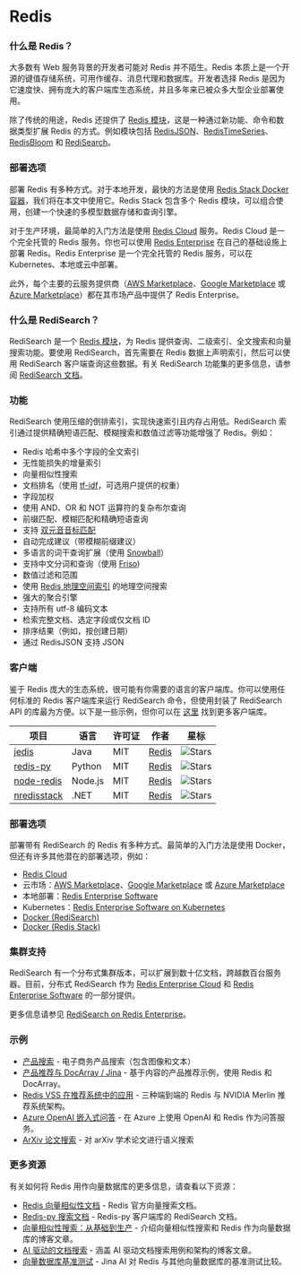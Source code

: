 # Redis

### 什么是 Redis？

大多数有 Web 服务背景的开发者可能对 Redis 并不陌生。Redis 本质上是一个开源的键值存储系统，可用作缓存、消息代理和数据库。开发者选择 Redis 是因为它速度快、拥有庞大的客户端库生态系统，并且多年来已被众多大型企业部署使用。

除了传统的用途，Redis 还提供了 [Redis 模块](https://redis.io/modules)，这是一种通过新功能、命令和数据类型扩展 Redis 的方式。例如模块包括 [RedisJSON](https://redis.io/docs/stack/json/)、[RedisTimeSeries](https://redis.io/docs/stack/timeseries/)、[RedisBloom](https://redis.io/docs/stack/bloom/) 和 [RediSearch](https://redis.io/docs/stack/search/)。

### 部署选项

部署 Redis 有多种方式。对于本地开发，最快的方法是使用 [Redis Stack Docker 容器](https://hub.docker.com/r/redis/redis-stack)，我们将在本文中使用它。Redis Stack 包含多个 Redis 模块，可以组合使用，创建一个快速的多模型数据存储和查询引擎。

对于生产环境，最简单的入门方法是使用 [Redis Cloud](https://redislabs.com/redis-enterprise-cloud/overview/) 服务。Redis Cloud 是一个完全托管的 Redis 服务。你也可以使用 [Redis Enterprise](https://redislabs.com/redis-enterprise/overview/) 在自己的基础设施上部署 Redis。Redis Enterprise 是一个完全托管的 Redis 服务，可以在 Kubernetes、本地或云中部署。

此外，每个主要的云服务提供商（[AWS Marketplace](https://aws.amazon.com/marketplace/pp/prodview-e6y7ork67pjwg?sr=0-2&ref_=beagle&applicationId=AWSMPContessa)、[Google Marketplace](https://console.cloud.google.com/marketplace/details/redislabs-public/redis-enterprise?pli=1) 或 [Azure Marketplace](https://azuremarketplace.microsoft.com/en-us/marketplace/apps/garantiadata.redis_enterprise_1sp_public_preview?tab=Overview)）都在其市场产品中提供了 Redis Enterprise。

### 什么是 RediSearch？

RediSearch 是一个 [Redis 模块](https://redis.io/modules)，为 Redis 提供查询、二级索引、全文搜索和向量搜索功能。要使用 RediSearch，首先需要在 Redis 数据上声明索引，然后可以使用 RediSearch 客户端查询这些数据。有关 RediSearch 功能集的更多信息，请参阅 [RediSearch 文档](https://redis.io/docs/stack/search/)。

### 功能

RediSearch 使用压缩的倒排索引，实现快速索引且内存占用低。RediSearch 索引通过提供精确短语匹配、模糊搜索和数值过滤等功能增强了 Redis。例如：

* Redis 哈希中多个字段的全文索引
* 无性能损失的增量索引
* 向量相似性搜索
* 文档排名（使用 [tf-idf](https://en.wikipedia.org/wiki/Tf%E2%80%93idf)，可选用户提供的权重）
* 字段加权
* 使用 AND、OR 和 NOT 运算符的复杂布尔查询
* 前缀匹配、模糊匹配和精确短语查询
* 支持 [双元音音标匹配](https://redis.io/docs/stack/search/reference/phonetic_matching/)
* 自动完成建议（带模糊前缀建议）
* 多语言的词干查询扩展（使用 [Snowball](http://snowballstem.org/)）
* 支持中文分词和查询（使用 [Friso](https://github.com/lionsoul2014/friso))
* 数值过滤和范围
* 使用 [Redis 地理空间索引](/commands/georadius) 的地理空间搜索
* 强大的聚合引擎
* 支持所有 utf-8 编码文本
* 检索完整文档、选定字段或仅文档 ID
* 排序结果（例如，按创建日期）
* 通过 RedisJSON 支持 JSON

### 客户端

鉴于 Redis 庞大的生态系统，很可能有你需要的语言的客户端库。你可以使用任何标准的 Redis 客户端库来运行 RediSearch 命令，但使用封装了 RediSearch API 的库最为方便。以下是一些示例，但你可以在 [这里](https://redis.io/resources/clients/) 找到更多客户端库。

| 项目 | 语言 | 许可证 | 作者 | 星标 |
|----------|---------|--------|---------|-------|
| [jedis][jedis-url] | Java | MIT | [Redis][redis-url] | ![Stars][jedis-stars] |
| [redis-py][redis-py-url] | Python | MIT | [Redis][redis-url] | ![Stars][redis-py-stars] |
| [node-redis][node-redis-url] | Node.js | MIT | [Redis][redis-url] | ![Stars][node-redis-stars] |
| [nredisstack][nredisstack-url] | .NET | MIT | [Redis][redis-url] | ![Stars][nredisstack-stars] |

[redis-url]: https://redis.com

[redis-py-url]: https://github.com/redis/redis-py
[redis-py-stars]: https://img.shields.io/github/stars/redis/redis-py.svg?style=social&amp;label=Star&amp;maxAge=2592000
[redis-py-package]: https://pypi.python.org/pypi/redis

[jedis-url]: https://github.com/redis/jedis
[jedis-stars]: https://img.shields.io/github/stars/redis/jedis.svg?style=social&amp;label=Star&amp;maxAge=2592000
[Jedis-package]: https://search.maven.org/artifact/redis.clients/jedis

[nredisstack-url]: https://github.com/redis/nredisstack
[nredisstack-stars]: https://img.shields.io/github/stars/redis/nredisstack.svg?style=social&amp;label=Star&amp;maxAge=2592000
[nredisstack-package]: https://www.nuget.org/packages/nredisstack/

[node-redis-url]: https://github.com/redis/node-redis
[node-redis-stars]: https://img.shields.io/github/stars/redis/node-redis.svg?style=social&amp;label=Star&amp;maxAge=2592000
[node-redis-package]: https://www.npmjs.com/package/redis

[redis-om-python-url]: https://github.com/redis/redis-om-python
[redis-om-python-author]: https://redis.com
[redis-om-python-stars]: https://img.shields.io/github/stars/redis/redis-om-python.svg?style=social&amp;label=Star&amp;maxAge=2592000

[redisearch-go-url]: https://github.com/RediSearch/redisearch-go
[redisearch-go-author]: https://redis.com
[redisearch-go-stars]: https://img.shields.io/github/stars/RediSearch/redisearch-go.svg?style=social&amp;label=Star&amp;maxAge=2592000

[redisearch-api-rs-url]: https://github.com/RediSearch/redisearch-api-rs
[redisearch-api-rs-author]: https://redis.com
[redisearch-api-rs-stars]: https://img.shields.io/github/stars/RediSearch/redisearch-api-rs.svg?style=social&amp;label=Star&amp;maxAge=2592000


### 部署选项

部署带有 RediSearch 的 Redis 有多种方式。最简单的入门方法是使用 Docker，但还有许多其他潜在的部署选项，例如：

- [Redis Cloud](https://redis.com/redis-enterprise-cloud/overview/)
- 云市场：[AWS Marketplace](https://aws.amazon.com/marketplace/pp/prodview-e6y7ork67pjwg?sr=0-2&ref_=beagle&applicationId=AWSMPContessa)、[Google Marketplace](https://console.cloud.google.com/marketplace/details/redislabs-public/redis-enterprise?pli=1) 或 [Azure Marketplace](https://azuremarketplace.microsoft.com/en-us/marketplace/apps/garantiadata.redis_enterprise_1sp_public_preview?tab=Overview)
- 本地部署：[Redis Enterprise Software](https://redis.com/redis-enterprise-software/overview/)
- Kubernetes：[Redis Enterprise Software on Kubernetes](https://docs.redis.com/latest/kubernetes/)
- [Docker (RediSearch)](https://hub.docker.com/r/redislabs/redisearch)
- [Docker (Redis Stack)](https://hub.docker.com/r/redis/redis-stack)


### 集群支持

RediSearch 有一个分布式集群版本，可以扩展到数十亿文档，跨越数百台服务器。目前，分布式 RediSearch 作为 [Redis Enterprise Cloud](https://redis.com/redis-enterprise-cloud/overview/) 和 [Redis Enterprise Software](https://redis.com/redis-enterprise-software/overview/) 的一部分提供。

更多信息请参见 [RediSearch on Redis Enterprise](https://redis.com/modules/redisearch/)。

### 示例

- [产品搜索](https://github.com/RedisVentures/redis-product-search) - 电子商务产品搜索（包含图像和文本）
- [产品推荐与 DocArray / Jina](https://github.com/jina-ai/product-recommendation-redis-docarray) - 基于内容的产品推荐示例，使用 Redis 和 DocArray。
- [Redis VSS 在推荐系统中的应用](https://github.com/RedisVentures/Redis-Recsys) - 三种端到端的 Redis 与 NVIDIA Merlin 推荐系统架构。
- [Azure OpenAI 嵌入式问答](https://github.com/ruoccofabrizio/azure-open-ai-embeddings-qna) - 在 Azure 上使用 OpenAI 和 Redis 作为问答服务。
- [ArXiv 论文搜索](https://github.com/RedisVentures/redis-arXiv-search) - 对 arXiv 学术论文进行语义搜索


### 更多资源

有关如何将 Redis 用作向量数据库的更多信息，请查看以下资源：

- [Redis 向量相似性文档](https://redis.io/docs/stack/search/reference/vectors/) - Redis 官方向量搜索文档。
- [Redis-py 搜索文档](https://redis.readthedocs.io/en/latest/redismodules.html#redisearch-commands) - Redis-py 客户端库的 RediSearch 文档。
- [向量相似性搜索：从基础到生产](https://mlops.community/vector-similarity-search-from-basics-to-production/) - 介绍向量相似性搜索和 Redis 作为向量数据库的博客文章。
- [AI 驱动的文档搜索](https://datasciencedojo.com/blog/ai-powered-document-search/) - 涵盖 AI 驱动文档搜索用例和架构的博客文章。
- [向量数据库基准测试](https://jina.ai/news/benchmark-vector-search-databases-with-one-million-data/) - Jina AI 对 Redis 与其他向量数据库的基准测试比较。